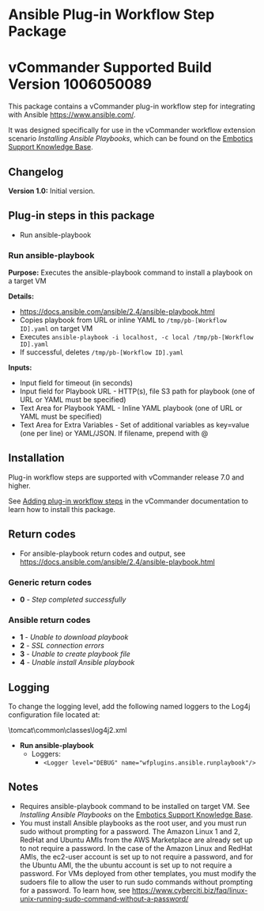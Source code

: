# Ansible Plug-in Workflow Step Package
# vCommander Supported Build Version 1006050089

This package contains a vCommander plug-in workflow step for integrating with Ansible https://www.ansible.com/.  

It was designed specifically for use in the vCommander workflow extension scenario *Installing Ansible Playbooks*, which can be found on the [Embotics Support Knowledge Base](https://support.embotics.com/support/home).

## Changelog

**Version 1.0:** Initial version.

## Plug-in steps in this package
+ Run ansible-playbook

### Run ansible-playbook
**Purpose:** Executes the ansible-playbook command to install a playbook on a target VM

**Details:** 
 * https://docs.ansible.com/ansible/2.4/ansible-playbook.html
 * Copies playbook from URL or inline YAML to `/tmp/pb-[Workflow ID].yaml` on target VM
 * Executes `ansible-playbook -i localhost, -c local /tmp/pb-[Workflow ID].yaml`
 * If successful, deletes `/tmp/pb-[Workflow ID].yaml`

**Inputs:** 
 * Input field for timeout (in seconds)
 * Input field for Playbook URL - HTTP(s), file S3 path for playbook (one of URL or YAML must be specified)
 * Text Area for Playbook YAML - Inline YAML playbook (one of URL or YAML must be specified)
 * Text Area for Extra Variables - Set of additional variables as key=value (one per line) or YAML/JSON. If filename, prepend with @

## Installation

Plug-in workflow steps are supported with vCommander release 7.0 and higher. 

See [Adding plug-in workflow steps](http://docs.embotics.com/vCommander/Using-Plug-In-WF-Steps.htm#Adding) in the vCommander documentation to learn how to install this package. 

## Return codes

* For ansible-playbook return codes and output, see https://docs.ansible.com/ansible/2.4/ansible-playbook.html

### Generic return codes

+ **0** - *Step completed successfully*

### Ansible return codes
+ **1** - *Unable to download playbook*
+ **2** - *SSL connection errors*
+ **3** - *Unable to create playbook file*
+ **4** - *Unable install Ansible playbook*

## Logging
To change the logging level, add the following named loggers to the Log4j configuration file located at: 

<vcommander-install>\tomcat\common\classes\log4j2.xml 

+ **Run ansible-playbook** 
    + Loggers:
      + `<Logger level="DEBUG" name="wfplugins.ansible.runplaybook"/>`

## Notes
   * Requires ansible-playbook command to be installed on target VM. See *Installing Ansible Playbooks* on the [Embotics Support Knowledge Base](https://support.embotics.com/support/home).
   * You must install Ansible playbooks as the root user, and you must run sudo without prompting for a password. The Amazon Linux 1 and 2, RedHat and Ubuntu AMIs from the AWS Marketplace are already set up to not require a password. In the case of the Amazon Linux and RedHat AMIs, the ec2-user account is set up to not require a password, and for the Ubuntu AMI, the the ubuntu account is set up to not require a password. For VMs deployed from other templates, you must modify the sudoers file to allow the user to run sudo commands without prompting for a password. To learn how, see https://www.cyberciti.biz/faq/linux-unix-running-sudo-command-without-a-password/